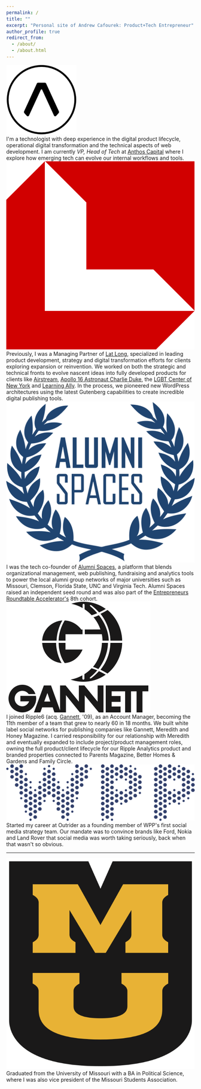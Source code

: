 ```yaml
---
permalink: /
title: ""
excerpt: "Personal site of Andrew Cafourek: Product+Tech Entrepreneur"
author_profile: true
redirect_from: 
  - /about/
  - /about.html
---
```


<div class="about-icon about-content">
    <img class="anthos-logo" src="images/Anthos.png" alt="Anthos Capital, Venture Capital firm" />
</div>
<div class="about-content about-text">
    I'm a technologist with deep experience in the digital product lifecycle, operational digital transformation and the technical aspects of web development. I am currently <i>VP, Head of Tech</i> at <a href="https://anthoscapital.com">Anthos Capital</a> where I explore how emerging tech can evolve our internal workflows and tools.
</div>

<div class="about-icon about-content">
    <img class="latlong-logo" src="/images/latlong.svg" alt="Logo of Lat Long, digital product development agency for science, travel and exploration" />
</div>

<div class="about-content about-text">
    Previously, I was a Managing Partner of <a href="https://latlo.ng/" title="Lat Long: digital product development agency for science, travel and exploration">Lat Long</a>, specialized in leading product development, strategy and digital transformation efforts for clients exploring expansion or reinvention. We worked on both the strategic and technical fronts to evolve nascent ideas into fully developed products for clients like <a href="https://airstreamsupplycompany.com/" target="_blank">Airstream</a>, <a href="https://charlieduke.com/" target="_blank">Apollo 16 Astronaut Charlie Duke</a>, the <a href="https://gaycenter.org/" target="_blank">LGBT Center of New York</a> and <a href="https://learningally.org/" target="_blank">Learning Ally</a>. In the process, we pioneered new WordPress architectures using the latest Gutenberg capabilities to create incredible digital publishing tools.
</div>

<div class="about-icon about-content">
    <img class="alumnispaces-logo" src="/images/Alumni_Spaces.svg" alt="Logo of Alumni Spaces" />
</div>
<div class="about-content about-text">
    I was the tech co-founder of <a href="http://alumnispaces.com/" title="Alumni Spaces: platform for managing local alumni groups">Alumni Spaces</a>, a platform that blends organizational management, web publishing, fundraising and analytics tools to power the local alumni group networks of major universities such as Missouri, Clemson, Florida State, UNC and Virginia Tech. Alumni Spaces raised an independent seed round and was also part of the <a href="https://www.eranyc.com/" title="Early stage fund and technology accelerator located in New York City that runs two, four month programs per year. Initial funding is $100,000.">Entrepreneurs Roundtable Accelerator's</a> 8th cohort.
</div>

<div class="about-icon about-content">
    <img class="gannett-logo" src="/images/Gannett.svg" alt="Logo of Gannett Co., Inc" />
</div>
<div class="about-content about-text">
    I joined Ripple6 (acq. <a href="https://www.gannett.com/" title="Gannett Co., Inc">Gannett</a>, '09), as an Account Manager, becoming the 11th member of a team that grew to nearly 60 in 18 months. We built white label social networks for publishing companies like Gannett, Meredith and Honey Magazine. I carried responsibility for our relationship with Meredith and eventually expanded to include project/product management roles, owning the full product/client lifecycle for our Ripple Analytics product and branded properties connected to Parents Magazine, Better Homes & Gardens and Family Circle.
</div>

<div class="about-icon about-content">
    <img class="wpp-logo" src="/images/wpp.svg" alt="Logo of WPP, global creative and advertising agency" />
</div>
<div class="about-content about-text">
    Started my career at Outrider as a founding member of WPP's first social media strategy team. Our mandate was to convince brands like Ford, Nokia and Land Rover that social media was worth taking seriously, back when that wasn't so obvious.
</div>

-----
<div class="about-icon about-content">
    <img class="mu-logo" src="/images/University_of_Missouri.svg" alt="Stacked MU logo for the University of Missouri" />
</div>
<div class="about-content about-text">
    Graduated from the University of Missouri with a BA in Political Science, where I was also vice president of the Missouri Students Association.
</div>
